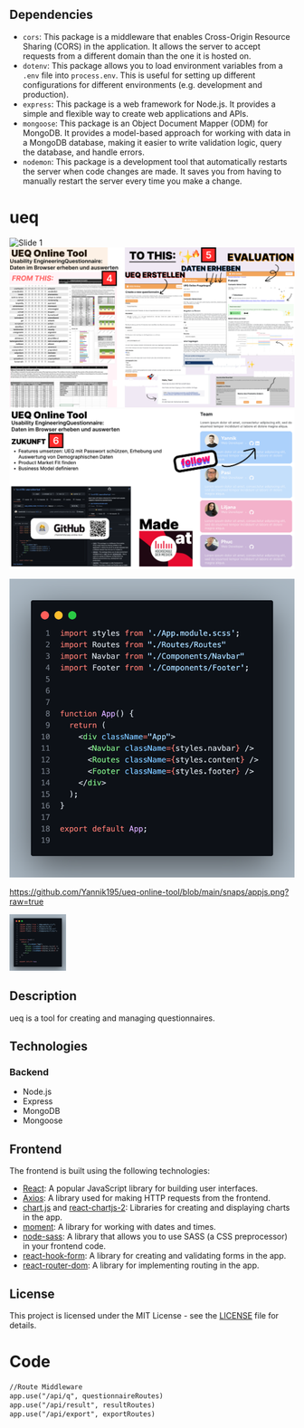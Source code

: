 ## Dependencies

- `cors`: This package is a middleware that enables Cross-Origin Resource Sharing (CORS) in the application. It allows the server to accept requests from a different domain than the one it is hosted on.
- `dotenv`: This package allows you to load environment variables from a `.env` file into `process.env`. This is useful for setting up different configurations for different environments (e.g. development and production).
- `express`: This package is a web framework for Node.js. It provides a simple and flexible way to create web applications and APIs.
- `mongoose`: This package is an Object Document Mapper (ODM) for MongoDB. It provides a model-based approach for working with data in a MongoDB database, making it easier to write validation logic, query the database, and handle errors.
- `nodemon`: This package is a development tool that automatically restarts the server when code changes are made. It saves you from having to manually restart the server every time you make a change.

# ueq

![Slide 1](https://github.com/Yannik195/ueq-online-tool/blob/main/slides/slide1.svg?raw=true)
![Slide 2](https://github.com/Yannik195/ueq-online-tool/blob/main/slides/slide2.svg?raw=true)
![Slide 3](https://github.com/Yannik195/ueq-online-tool/blob/main/slides/slide3.svg?raw=true)

![App.js](https://github.com/Yannik195/ueq-online-tool/blob/main/snaps/appjs.png?raw=true)

https://github.com/Yannik195/ueq-online-tool/blob/main/snaps/appjs.png?raw=true

<img src="https://github.com/Yannik195/ueq-online-tool/blob/main/snaps/appjs.png?raw=true" alt="Kitten" title="A cute kitten" width="100vw" height="100" />

## Description

ueq is a tool for creating and managing questionnaires.

## Technologies

### Backend

- Node.js
- Express
- MongoDB
- Mongoose

## Frontend

The frontend is built using the following technologies:

- [React](https://reactjs.org/): A popular JavaScript library for building user interfaces.
- [Axios](https://github.com/axios/axios): A library used for making HTTP requests from the frontend.
- [chart.js](https://www.chartjs.org/) and [react-chartjs-2](https://github.com/jerairrest/react-chartjs-2): Libraries for creating and displaying charts in the app.
- [moment](https://momentjs.com/): A library for working with dates and times.
- [node-sass](https://github.com/sass/node-sass): A library that allows you to use SASS (a CSS preprocessor) in your frontend code.
- [react-hook-form](https://react-hook-form.com/): A library for creating and validating forms in the app.
- [react-router-dom](https://reactrouter.com/): A library for implementing routing in the app.

## License

This project is licensed under the MIT License - see the [LICENSE](LICENSE) file for details.

# Code

```
//Route Middleware
app.use("/api/q", questionnaireRoutes)
app.use("/api/result", resultRoutes)
app.use("/api/export", exportRoutes)
```
